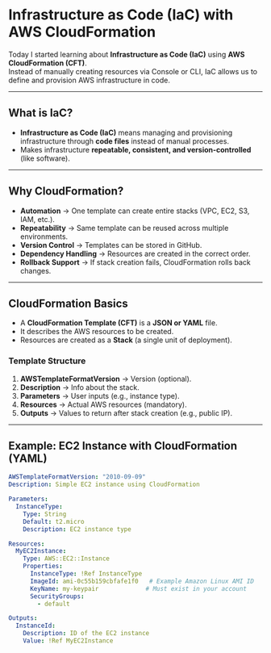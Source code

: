 # Infrastructure as Code (IaC) with AWS CloudFormation

Today I started learning about **Infrastructure as Code (IaC)** using **AWS CloudFormation (CFT)**.<br>
Instead of manually creating resources via Console or CLI, IaC allows us to define and provision AWS infrastructure in code.

---

## What is IaC?
- **Infrastructure as Code (IaC)** means managing and provisioning infrastructure through **code files** instead of manual processes.
- Makes infrastructure **repeatable, consistent, and version-controlled** (like software).

---

## Why CloudFormation?
- **Automation** → One template can create entire stacks (VPC, EC2, S3, IAM, etc.).  
- **Repeatability** → Same template can be reused across multiple environments.  
- **Version Control** → Templates can be stored in GitHub.  
- **Dependency Handling** → Resources are created in the correct order.  
- **Rollback Support** → If stack creation fails, CloudFormation rolls back changes.  

---

## CloudFormation Basics
- A **CloudFormation Template (CFT)** is a **JSON or YAML** file.  
- It describes the AWS resources to be created.  
- Resources are created as a **Stack** (a single unit of deployment).

### Template Structure
1. **AWSTemplateFormatVersion** → Version (optional).  
2. **Description** → Info about the stack.  
3. **Parameters** → User inputs (e.g., instance type).  
4. **Resources** → Actual AWS resources (mandatory).  
5. **Outputs** → Values to return after stack creation (e.g., public IP).  

---

## Example: EC2 Instance with CloudFormation (YAML)

```yaml
AWSTemplateFormatVersion: "2010-09-09"
Description: Simple EC2 instance using CloudFormation

Parameters:
  InstanceType:
    Type: String
    Default: t2.micro
    Description: EC2 instance type

Resources:
  MyEC2Instance:
    Type: AWS::EC2::Instance
    Properties:
      InstanceType: !Ref InstanceType
      ImageId: ami-0c55b159cbfafe1f0   # Example Amazon Linux AMI ID
      KeyName: my-keypair             # Must exist in your account
      SecurityGroups:
        - default

Outputs:
  InstanceId:
    Description: ID of the EC2 instance
    Value: !Ref MyEC2Instance
```
